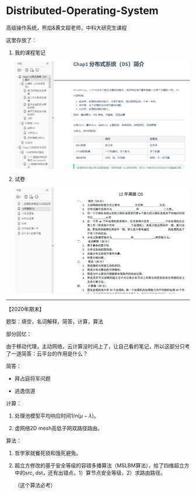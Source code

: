 # Distributed-Operating-System
高级操作系统，熊焰&amp;黄文超老师，中科大研究生课程

这里存放了：

1. 我的课程笔记

   ![image-20200714163414127](README.assets/image-20200714163414127.png)

2. 试卷

   ![image-20200714163909485](README.assets/image-20200714163909485.png)

---

【2020年期末】

题型：填空，名词解释，简答，计算，算法

部分回忆：

由于移动代理，主动网络，云计算没时间上了，让自己看的笔记，所以这部分只考了一道简答：云平台的作用是什么？

简答：

- 拜占庭将军问题

- 逃逸信道

计算：

1. 处理池模型平均响应时间$1/n(\mu-\lambda)$。

2. 虚网络2D mesh高低子网双路径路由。

算法：

1. 哲学家就餐死锁和饿死避免。

2. 超立方修改的基于安全等级的容错多播算法（MSLBM算法），给了四维超立方中的src, dst，还有出错点，1）算节点安全等级，2）求路由路径。

   （这个算法必考）

